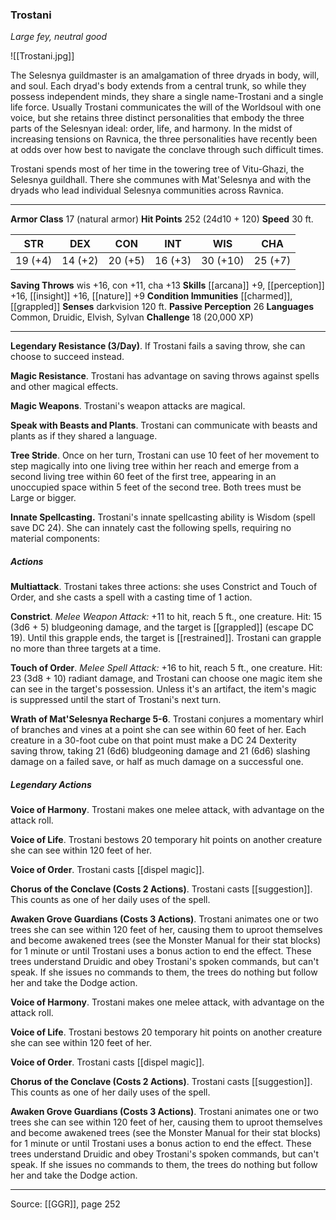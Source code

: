 ### Trostani
_Large fey, neutral good_

![[Trostani.jpg]]

The Selesnya guildmaster is an amalgamation of three dryads in body, will, and soul. Each dryad's body extends from a central trunk, so while they possess independent minds, they share a single name-Trostani and a single life force. Usually Trostani communicates the will of the Worldsoul with one voice, but she retains three distinct personalities that embody the three parts of the Selesnyan ideal: order, life, and harmony. In the midst of increasing tensions on Ravnica, the three personalities have recently been at odds over how best to navigate the conclave through such difficult times.

Trostani spends most of her time in the towering tree of Vitu-Ghazi, the Selesnya guildhall. There she communes with Mat'Selesnya and with the dryads who lead individual Selesnya communities across Ravnica.






---

**Armor Class** 17 (natural armor)
**Hit Points** 252 (24d10 + 120)
**Speed** 30 ft.

| STR     | DEX     | CON     | INT     | WIS     | CHA     |
|---------|---------|---------|---------|---------|---------|
| 19 (+4) | 14 (+2) | 20 (+5) | 16 (+3) | 30 (+10) | 25 (+7) |

**Saving Throws** wis +16, con +11, cha +13
**Skills** [[arcana]] +9, [[perception]] +16, [[insight]] +16, [[nature]] +9
**Condition Immunities** [[charmed]], [[grappled]]
**Senses** darkvision 120 ft.
**Passive Perception** 26
**Languages** Common, Druidic, Elvish, Sylvan
**Challenge** 18 (20,000 XP)

---

**Legendary Resistance (3/Day)**. If Trostani fails a saving throw, she can choose to succeed instead.

**Magic Resistance**. Trostani has advantage on saving throws against spells and other magical effects.

**Magic Weapons**. Trostani's weapon attacks are magical.

**Speak with Beasts and Plants**. Trostani can communicate with beasts and plants as if they shared a language.

**Tree Stride**. Once on her turn, Trostani can use 10 feet of her movement to step magically into one living tree within her reach and emerge from a second living tree within 60 feet of the first tree, appearing in an unoccupied space within 5 feet of the second tree. Both trees must be Large or bigger.

**Innate Spellcasting.** Trostani's innate spellcasting ability is Wisdom (spell save DC 24). She can innately cast the following spells, requiring no material components:

##### Actions
**Multiattack**. Trostani takes three actions: she uses Constrict and Touch of Order, and she casts a spell with a casting time of 1 action.

**Constrict**. _Melee Weapon Attack:_ +11 to hit, reach 5 ft., one creature. Hit: 15 (3d6 + 5) bludgeoning damage, and the target is [[grappled]] (escape DC 19). Until this grapple ends, the target is [[restrained]]. Trostani can grapple no more than three targets at a time.

**Touch of Order**. _Melee Spell Attack:_ +16 to hit, reach 5 ft., one creature. Hit: 23 (3d8 + 10) radiant damage, and Trostani can choose one magic item she can see in the target's possession. Unless it's an artifact, the item's magic is suppressed until the start of Trostani's next turn.

**Wrath of Mat'Selesnya Recharge 5-6**. Trostani conjures a momentary whirl of branches and vines at a point she can see within 60 feet of her. Each creature in a 30-foot cube on that point must make a DC 24 Dexterity saving throw, taking 21 (6d6) bludgeoning damage and 21 (6d6) slashing damage on a failed save, or half as much damage on a successful one.

##### Legendary Actions
**Voice of Harmony**. Trostani makes one melee attack, with advantage on the attack roll.

**Voice of Life**. Trostani bestows 20 temporary hit points on another creature she can see within 120 feet of her.

**Voice of Order**. Trostani casts [[dispel magic]].

**Chorus of the Conclave (Costs 2 Actions)**. Trostani casts [[suggestion]]. This counts as one of her daily uses of the spell.

**Awaken Grove Guardians (Costs 3 Actions)**. Trostani animates one or two trees she can see within 120 feet of her, causing them to uproot themselves and become awakened trees (see the Monster Manual for their stat blocks) for 1 minute or until Trostani uses a bonus action to end the effect. These trees understand Druidic and obey Trostani's spoken commands, but can't speak. If she issues no commands to them, the trees do nothing but follow her and take the Dodge action.

**Voice of Harmony**. Trostani makes one melee attack, with advantage on the attack roll.

**Voice of Life**. Trostani bestows 20 temporary hit points on another creature she can see within 120 feet of her.

**Voice of Order**. Trostani casts [[dispel magic]].

**Chorus of the Conclave (Costs 2 Actions)**. Trostani casts [[suggestion]]. This counts as one of her daily uses of the spell.

**Awaken Grove Guardians (Costs 3 Actions)**. Trostani animates one or two trees she can see within 120 feet of her, causing them to uproot themselves and become awakened trees (see the Monster Manual for their stat blocks) for 1 minute or until Trostani uses a bonus action to end the effect. These trees understand Druidic and obey Trostani's spoken commands, but can't speak. If she issues no commands to them, the trees do nothing but follow her and take the Dodge action.


---

Source: [[GGR]], page 252